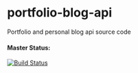 # portfolio-blog-api
Portfolio and personal blog api source code

#### Master Status:
[![Build Status](https://travis-ci.com/andrewtdunn/portfolio-blog-api.svg?token=wpUovbLw1BjRRxJHYuNM&branch=master)](https://travis-ci.com/andrewtdunn/portfolio-blog-api)
